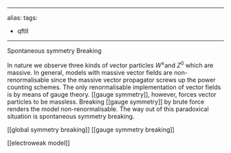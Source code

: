 
---
alias:
tags:
- qftII
---
Spontaneous symmetry Breaking

In nature we observe three kinds of vector particles $W^{\pm}$and $Z^{0}$ which are massive. In general, models with massive vector fields are non-renormalisable since the massive vector propagator screws up the power counting schemes. The only renormalisable implementation of vector fields is by means of gauge theory. [[gauge symmetry]], however, forces vector particles to be massless. Breaking [[gauge symmetry]] by brute force renders the model non-renormalisable. The way out of this paradoxical situation is spontaneous symmetry breaking.

[[global symmetry breaking]]
[[gauge symmetry breaking]]

[[electroweak model]]